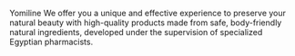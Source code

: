 Yomiline
We offer you a unique and effective experience to preserve your natural beauty with high-quality products made from safe, body-friendly natural ingredients, developed under the supervision of specialized Egyptian pharmacists.
